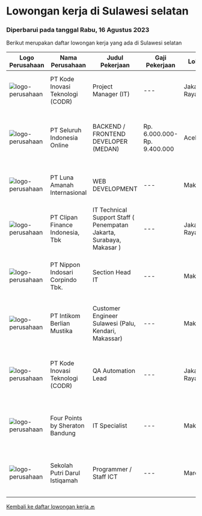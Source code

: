 
  # Lowongan kerja di Sulawesi selatan

  ### Diperbarui pada tanggal Rabu, 16 Agustus 2023

  Berikut merupakan daftar lowongan kerja yang ada di Sulawesi selatan

  |Logo Perusahaan | Nama Perusahaan | Judul Pekerjaan | Gaji Pekerjaan | Lokasi | Deskripsi | Tanggal diunggah | Pranala |
  | -------------- | --------------- | --------------- | --------- | --------- | -------------- | ------- | ----------- |
  |![logo-perusahaan](https://image-service-cdn.seek.com.au/6d97a4ffe0f325e8e84b260a2064eead4009eff7/ee4dce1061f3f616224767ad58cb2fc751b8d2dc)|PT Kode Inovasi Teknologi (CODR)|Project Manager (IT)|---|Jakarta Raya|Job Description: Fully involved in full Software Development Lifecycle using waterfall / agile methodology Scheduling of project milestones,...|Selasa, 15 Agustus 2023|https://www.jobstreet.co.id/id/job/project-manager-it-4437607?token=0~c33cf401-a2fc-4dd2-8825-59f6831ddb80&sectionRank=1&jobId=jobstreet-id-job-4437607|
|![logo-perusahaan](https://image-service-cdn.seek.com.au/c768f0670f8f8212da7de609b6af9d0b2e5134cc/ee4dce1061f3f616224767ad58cb2fc751b8d2dc)|PT Seluruh Indonesia Online|BACKEND / FRONTEND DEVELOPER (MEDAN)|Rp. 6.000.000-Rp. 9.400.000|Aceh|Memiliki pengalaman leadership sebagai Manager sebelumnya.Back End Engineer1. Memiliki pengalaman dalam membangun RESTful APIs2. Menguasai bahasa...|Sabtu, 05 Agustus 2023|https://www.jobstreet.co.id/id/job/backend-frontend-developer-medan-4428232?token=0~c33cf401-a2fc-4dd2-8825-59f6831ddb80&sectionRank=2&jobId=jobstreet-id-job-4428232|
|![logo-perusahaan](https://image-service-cdn.seek.com.au/81fd609a1499623857a13f911f0b242c36711d5c/ee4dce1061f3f616224767ad58cb2fc751b8d2dc)|PT Luna Amanah lnternasional|WEB DEVELOPMENT|---|Makassar|Tanggung jawab:1.Melakukan revisi, mengedit, mengoreksi dan mengoptimalkan konten web2.Mendukung kerja tim dan lintas devisi khususnya terkait...|Senin, 31 Juli 2023|https://www.jobstreet.co.id/id/job/web-development-4421324?token=0~c33cf401-a2fc-4dd2-8825-59f6831ddb80&sectionRank=3&jobId=jobstreet-id-job-4421324|
|![logo-perusahaan](https://image-service-cdn.seek.com.au/b05d3fa911fcd97f3d6aea83da9b16898bf93530/ee4dce1061f3f616224767ad58cb2fc751b8d2dc)|PT Clipan Finance Indonesia, Tbk|IT Technical Support Staff ( Penempatan Jakarta, Surabaya, Makasar )|---|Jakarta Raya|Melakukan perbaikan dan pemeliharaan pada hardware, meliputi PC, notebook, switch cabang, IP Phone. Melakukan troubleshoot dan eskalasi terkait...|Selasa, 25 Juli 2023|https://www.jobstreet.co.id/id/job/it-technical-support-staff-penempatan-jakarta-surabaya-makasar-4415709?token=0~c33cf401-a2fc-4dd2-8825-59f6831ddb80&sectionRank=4&jobId=jobstreet-id-job-4415709|
|![logo-perusahaan](https://image-service-cdn.seek.com.au/efa66f308ce30c78b0e58c2f58d8614b409ac8cb/ee4dce1061f3f616224767ad58cb2fc751b8d2dc)|PT Nippon Indosari Corpindo Tbk.|Section Head IT|---|Makassar|Bertanggung jawab atas Ticketing System (follow up ticket yang di-submit oleh user). Memastikan kelancaran approval Service Request sehingga tidak ada...|Rabu, 26 Juli 2023|https://www.jobstreet.co.id/id/job/section-head-it-4416006?token=0~c33cf401-a2fc-4dd2-8825-59f6831ddb80&sectionRank=5&jobId=jobstreet-id-job-4416006|
|![logo-perusahaan](https://image-service-cdn.seek.com.au/ea5f264702bab5af336fb703e911912eeb350135/ee4dce1061f3f616224767ad58cb2fc751b8d2dc)|PT Intikom Berlian Mustika|Customer Engineer Sulawesi (Palu, Kendari, Makassar)|---|Makassar|Preventive Maintenance, Inspection, Repair, Installation ATM and IT product such as printer, laptop, copier Machine in Palu, Kendari and Makassar...|Kamis, 27 Juli 2023|https://www.jobstreet.co.id/id/job/customer-engineer-sulawesi-palu-kendari-makassar-4418023?token=0~c33cf401-a2fc-4dd2-8825-59f6831ddb80&sectionRank=6&jobId=jobstreet-id-job-4418023|
|![logo-perusahaan](https://image-service-cdn.seek.com.au/f9a43488fb6cd9c390e0bc30837cba2409c40d5b/ee4dce1061f3f616224767ad58cb2fc751b8d2dc)|PT Kode Inovasi Teknologi (CODR)|QA Automation Lead|---|Jakarta Raya|Minimum Requirements: Candidates must possess at least a Bachelor's Degree in Engineering (Computer/Telecommunication), Computer Science/Information...|Rabu, 26 Juli 2023|https://www.jobstreet.co.id/id/job/qa-automation-lead-4416542?token=0~c33cf401-a2fc-4dd2-8825-59f6831ddb80&sectionRank=7&jobId=jobstreet-id-job-4416542|
|![logo-perusahaan](https://i.ibb.co/sqvTCh9/112815900-stock-vector-no-image-available-icon-flat-vector.webp)|Four Points by Sheraton Bandung|IT Specialist|---|Makassar|POSITION SUMMARYFollow all company policies and procedures; protect company assets. Address guests’ service needs. Exchange information with other...|Jumat, 11 Agustus 2023|https://www.jobstreet.co.id/id/job/it-specialist-1036660083?token=0~c33cf401-a2fc-4dd2-8825-59f6831ddb80&sectionRank=8&jobId=jobstreet-id-job-1036660083|
|![logo-perusahaan](https://i.ibb.co/sqvTCh9/112815900-stock-vector-no-image-available-icon-flat-vector.webp)|Sekolah Putri Darul Istiqamah|Programmer / Staff ICT|---|Maros|- Mengolah database/server perusahaan dan menjaga keamanan system. - Membuat program yang dibutuhkan perusahaaan dalam business analyst, marketing...|Senin, 24 Juli 2023|https://www.jobstreet.co.id/id/job/programmer-staff-ict-1036499736?token=0~c33cf401-a2fc-4dd2-8825-59f6831ddb80&sectionRank=9&jobId=jobstreet-id-job-1036499736|


  [Kembali ke daftar lowongan kerja 🔙](../README.md#daftar-lowongan-kerja)
  